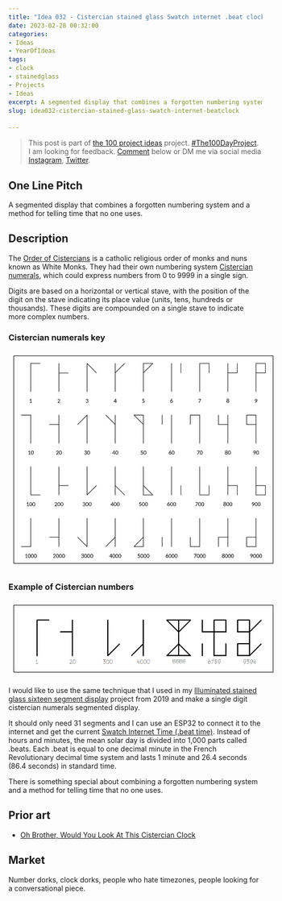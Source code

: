 ```yaml
---
title: "Idea 032 - Cistercian stained glass Swatch internet .beat clock"
date: 2023-02-28 00:32:00
categories:
- Ideas
- YearOfIdeas
tags:
- clock
- stainedglass
- Projects
- Ideas
excerpt: A segmented display that combines a forgotten numbering system and a method for telling time that no one uses
slug: idea032-cistercian-stained-glass-swatch-internet-beatclock

---
```


> This post is part of [the 100 project ideas](/projects/2023-100-ideas/) project. [#The100DayProject](https://www.the100dayproject.org/). I am looking for feedback. <a href='#utterances-comments'>Comment</a> below or DM me via social media <a href="https://instagram.com/funvill" rel="nofollow noopener noreferrer"><i class="fab fa-fw fa-instagram" aria-hidden="true"></i><span class="label">Instagram</span></a>, <a href="https://twitter.com/funvill" rel="nofollow noopener noreferrer"><i class="fab fa-fw fa-twitter" aria-hidden="true"></i><span class="label">Twitter</span></a>.

## One Line Pitch

A segmented display that combines a forgotten numbering system and a method for telling time that no one uses.

## Description

The [Order of Cistercians](https://en.wikipedia.org/wiki/Cistercians) is a catholic religious order of monks and nuns known as White Monks. They had their own numbering system [Cistercian numerals](https://en.wikipedia.org/wiki/Cistercian_numerals), which could express numbers from 0 to 9999 in a single sign.

Digits are based on a horizontal or vertical stave, with the position of the digit on the stave indicating its place value (units, tens, hundreds or thousands). These digits are compounded on a single stave to indicate more complex numbers.

### Cistercian numerals key

<img src="/public/uploads/2023/cistercian_numbers.png" alt="cistercian_numbers" style="float: center; margin: 10px; border: 1px solid black; padding: 5px"/>

### Example of Cistercian numbers

<img src="/public/uploads/2023/cistercian_numbers_example.png" alt="cistercian_numbers_example" style="float: center; margin: 10px; border: 1px solid black; padding: 5px"/>

I would like to use the same technique that I used in my [Illuminated stained glass sixteen segment display](/projects/2019-illuminated-stained-glass-sixteen-segment-display/) project from 2019 and make a single digit cistercian numerals segmented display.

It should only need 31 segments and I can use an ESP32 to connect it to the internet and get the current [Swatch Internet Time (.beat time)](https://en.wikipedia.org/wiki/Swatch_Internet_Time). Instead of hours and minutes, the mean solar day is divided into 1,000 parts called .beats. Each .beat is equal to one decimal minute in the French Revolutionary decimal time system and lasts 1 minute and 26.4 seconds (86.4 seconds) in standard time.

There is something special about combining a forgotten numbering system and a method for telling time that no one uses.

## Prior art

- [Oh Brother, Would You Look At This Cistercian Clock](https://hackaday.com/2021/03/29/oh-brother-would-you-look-at-this-cistercian-clock/)

## Market

Number dorks, clock dorks, people who hate timezones, people looking for a conversational piece.
